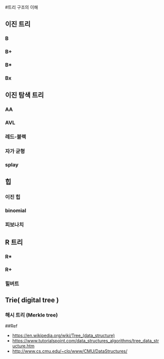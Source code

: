 #트리 구조의 이해

## 이진 트리
### B
### B+
### B*
### Bx

## 이진 탐색 트리 
### AA 
### AVL 
### 레드-블랙 
### 자가 균형 
### splay

## 힙 
### 이진 힙 
### binomial 
### 피보나치

## R 트리 
### R* 
### R+ 
### 힐버트

## Trie( digital tree )
### 해시 트리 (Merkle tree)

##Ref
* https://en.wikipedia.org/wiki/Tree_(data_structure)
* https://www.tutorialspoint.com/data_structures_algorithms/tree_data_structure.htm
* http://www.cs.cmu.edu/~clo/www/CMU/DataStructures/
